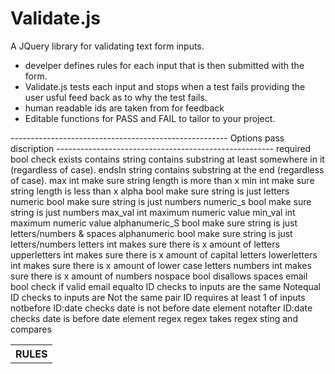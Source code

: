 # Validate.js
A JQuery library for validating text form inputs.  

- develper defines rules for each input that is then submitted with the form. 
- Validate.js tests each input and stops when a test fails providing the user usful feed back as to why the test fails.
- human readable ids are taken from <label> for feedback 
- Editable functions for PASS and FAIL to tailor to your project.


<table>
<th>
RULES
</th>
      ------------------------------------------------------
      Options			    pass 	  discription
			------------------------------------------------------
			required	  	  bool	  check exists	
			contains  		  string  contains substring at least somewhere in it (regardless of case). 	
			endsIn			    string  contains substring at the end (regardless of case). 	
			max				      int		  make sure string length is more than x	
			min 			      int		  make sure string length is less than x
			alpha			      bool  	make sure string is just letters 
			numeric			    bool	  make sure string is just numbers 
			numeric_s	  	  bool	  make sure string is just numbers 
			max_val			    int 	  maximum numeric value
			min_val			    int 	  maximum numeric value
			alphanumeric_S  bool	  make sure string is just letters/numbers & spaces
			alphanumeric	  bool	  make sure string is just letters/numbers 
			letters			    int		  makes sure there is x amount of letters
			upperletters	  int		  makes sure there is x amount of capital letters
			lowerletters	  int		  makes sure there is x amount of lower case letters
			numbers			    int	    makes sure there is x amount of numbers
			nospace			    bool	  disallows spaces 
			email			      bool	  check if valid email
			equalto			    ID 		  checks to inputs are the same
			Notequal		    ID 		  checks to inputs are Not the same
			pair			      ID		  requires at least 1 of inputs 
			notbefore	      ID:date	checks date is not before date element		
			notafter	      ID:date	checks date is before date element
			regex 		      regex	  takes regex sting and compares

<table>
